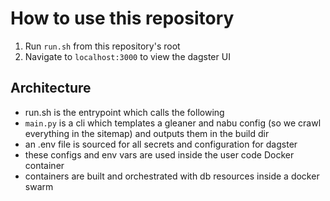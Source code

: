 # How to use this repository

1. Run `run.sh` from this repository's root
2. Navigate to `localhost:3000` to view the dagster UI


## Architecture

- run.sh is the entrypoint which calls the following
- `main.py` is a cli which templates a gleaner and nabu config (so we crawl everything in the sitemap) and outputs them in the build dir
- an .env file is sourced for all secrets and configuration for dagster
- these configs and env vars are used inside the user code Docker container
- containers are built and orchestrated with db resources inside a docker swarm